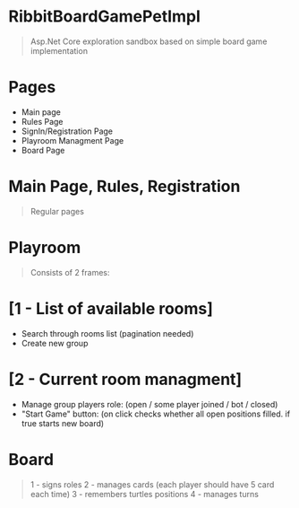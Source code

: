 # RibbitBoardGamePetImpl 
> Asp.Net Core exploration sandbox based on simple board game implementation

# Pages
* Main page
* Rules Page
* SignIn/Registration Page
* Playroom Managment Page
* Board Page

# Main Page, Rules, Registration 
> Regular pages

# Playroom
> Consists of 2 frames:
# [1 - List of available rooms]
* Search through rooms list (pagination needed)
* Create new group

# [2 - Current room managment]
* Manage group players role: (open / some player joined / bot / closed)
* "Start Game" button: (on click checks whether all open positions filled. if true starts new board)

# Board
> 1 - signs roles
> 2 - manages cards (each player should have 5 card each time)
> 3 - remembers turtles positions
> 4 - manages turns
